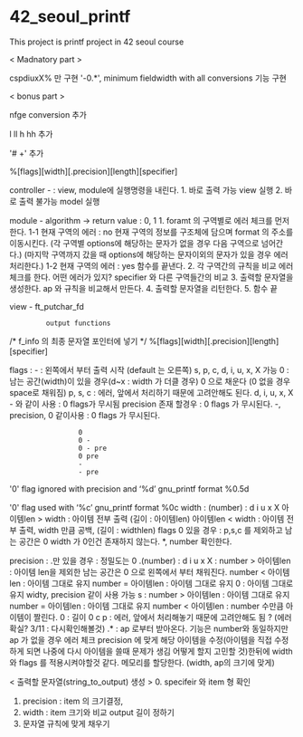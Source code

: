 # 42_seoul_printf
This project is printf project in 42 seoul course


< Madnatory part >

cspdiuxX% 만 구현
'-0.*', minimum fieldwidth with all conversions 기능 구현

< bonus part >

nfge conversion 추가

l ll h hh 추가

'# +' 추가

%[flags][width][.precision][length][specifier]

controller -  : view, module에 실행명령을 내린다.
                1. 바로 출력 가능
                    view 실행
                2. 바로 출력 불가능
                    model 실행

module     - algorithm -> return value : 0, 1
                1. foramt 의 구역별로 에러 체크를 먼저한다.
                    1-1 현재 구역의 에러 : no
                        현재 구역의 정보를 구조체에 담으며 format 의 주소를 이동시킨다.
                    (각 구역별 options에 해당하는 문자가 없을 경우 다음 구역으로 넘어간다.)
                    (마지막 구역까지 갔을 때 options에 해당하는 문자이외의 문자가 있을 경우 에러처리한다.)
                    1-2 현재 구역의 에러 : yes
                        함수를 끝낸다.
                2. 각 구역간의 규칙을 비교 에러 체크를 한다. 어떤 에러가 있지?
                     specifier 와 다른 구역들간의 비교
                3. 출력할 문자열을 생성한다.
                     ap 와 규칙을 비교해서 만든다.
                4. 출력할 문자열을 리턴한다.
                5. 함수 끝

view       - ft_putchar_fd

             output functions


/* f_info 의 최종 문자열 포인터에 넣기 */
%[flags][width][.precision][length][specifier]

flags :
    - :
        왼쪽에서 부터 출력 시작 (default 는 오른쪽)
            s, p, c, d, i, u, x, X  가능
    0 :
        남는 공간(width)이 있을 경우(d~x : width 가 더클 경우) 0 으로 채운다 (0 없을 경우 space로 채워짐)
            p, s, c : 에러, 앞에서 처리하기 때문에 고려안해도 된다.
            d, i, u, x, X
                   - 와 같이 사용 :  0 flags가 무시됨
                   precision 존재 할경우 : 0 flags 가 무시된다.
                   -, precision, 0 같이사용 : 0 flags 가 무시된다.

                     0
                     0 -
                     0 - pre
                     0 pre
                     -
                     - pre
 '0' flag ignored with precision and ‘%d’ gnu_printf format   %0.5d

 '0' flag used with ‘%c’ gnu_printf format  %0c
width :
    (number) :
        d i u x X
             아이템len > width : 아이템 전부 출력 (길이 : 아이템len)
             아이템len < width : 아이템 전부 출력,  width 만큼 공백,  (길이 : widthlen)
                 flags 0 있을 경우 : p,s,c 를 제외하고 남는 공간은 0
             width 가 0인건 존재하지 않는다.
    *, number 확인한다.

precision :
    .만 있을 경우 : 정밀도는 0
    .(number)    :
        d i u x X :
            number > 아이템len : 아이템 len을 제외한 남는 공간은 0 으로 왼쪽에서 부터 채워진다.
            number < 아이템len : 아이템 그대로 유지
            number = 아이템len : 아이템 그대로 유지
                             0 : 아이템 그대로 유지
             widty, precision 같이 사용 가능
        s         :
            number > 아이템len : 아이템 그대로 유지
            number = 아이템len : 아이템 그대로 유지
            number < 아이템len : number 수만큼 아이템이 짤린다.
                             0 : 길이 0
        c p       : 에러, 앞에서 처리해놓기 때문에 고려안해도 됨 ? (에러 확실? 3/11 : 다시확인해볼것)
    .*           :
        ap 로부터 받아온다. 기능은 number와 동일하지만 ap 가 없을 경우 에러 체크
precision 에 맞게 해당 아이템을 수정(아이템을 직접 수정하게 되면
나중에 다시 아이템을 쓸때 문제가 생김 어떻게 할지 고민할 것)한뒤에 width 와 flags 를 적용시켜야할것 같다.
메모리를 할당한다. (width, ap의 크기에 맞게)

< 출력할 문자열(string_to_output) 생성 >
0. specifeir 와 item 형 확인
1. precision : item 의 크기결정,
2. width : item 크기와 비교 output 길이 정하기
3. 문자열 규칙에 맞게 채우기
